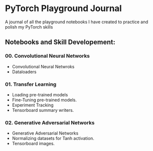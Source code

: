 # PyTorch Playground Journal
A journal of all the playground notebooks I have created to practice and polish my PyTorch skills

## Notebooks and Skill Developement:
### 00. Convolutional Neural Networks
* Convolutional Neural Netwroks
* Dataloaders
### 01. Transfer Learning
* Loading pre-trained models
* Fine-Tuning pre-trained models.
* Experiment Tracking
* Tensorboard summary writers.
### 02. Generative Adversarial Networks
* Generative Adversarial Networks
* Normalizing datasets for Tanh activation.
* Tensorboard images.
